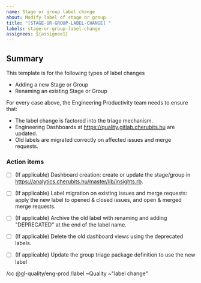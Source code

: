 ```yaml
---
name: Stage or group label change
about: Modify label of stage or group.
title: "[STAGE-OR-GROUP-LABEL-CHANGE] "
labels: stage-or-group-label-change
assignees: ${assignee1}
---
```


## Summary

This template is for the following types of label changes

* Adding a new Stage or Group
* Renaming an existing Stage or Group

For every case above, the Engineering Productivity team needs to ensure that:

* The label change is factored into the triage mechanism.
* Engineering Dashboards at <https://quality.gitlab.cherubits.hu> are updated.
* Old labels are migrated correctly on affected issues and merge requests.

### Action items

* [ ] (If applicable) Dashboard creation: create or update the stage/group in <https://analytics.cherubits.hu/master/lib/insights.rb>.
* [ ] (If applicable) Label migration on existing issues and merge requests: apply the new label to opened & closed issues, and open & merged merge requests.
* [ ] (If applicable) Archive the old label with renaming and adding "DEPRECATED" at the end of the label name.
* [ ] (If applicable) Delete the old dashboard views using the deprecated labels.
* [ ] (If applicable) Update the group triage package definition to use the new label


/cc @gl-quality/eng-prod
/label ~Quality ~"label change"
